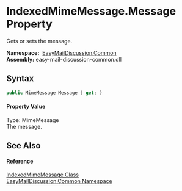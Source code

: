 IndexedMimeMessage.Message Property
===================================
Gets or sets the message.

  **Namespace:**  [EasyMailDiscussion.Common][1]  
  **Assembly:** easy-mail-discussion-common.dll

Syntax
------

```csharp
public MimeMessage Message { get; }
```

#### Property Value
Type: MimeMessage  
 The message. 

See Also
--------

#### Reference
[IndexedMimeMessage Class][2]  
[EasyMailDiscussion.Common Namespace][1]  

[1]: ../README.md
[2]: README.md